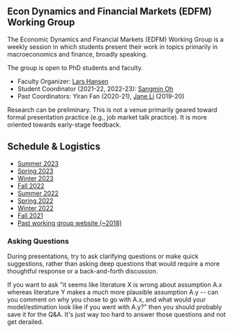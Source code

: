 ## Econ Dynamics and Financial Markets (EDFM) Working Group

The Economic Dynamics and Financial Markets (EDFM) Working Group is a weekly session in which students present their work in topics primarily in macroeconomics and finance, broadly speaking. 

The group is open to PhD students and faculty.
- Faculty Organizer: [Lars Hansen](https://larspeterhansen.org/)
- Student Coordinator (2021-22, 2022-23): [Sangmin Oh](https://sangmino.github.io/)
- Past Coordinators: Yiran Fan (2020-21), [Jane Li](https://www.lijianuchicago.com/) (2019-20)

Research can be preliminary. This is not a venue primarily geared toward formal presentation practice (e.g., job market talk practice). It is more oriented towards early-stage feedback. 

## Schedule & Logistics
- [Summer 2023](2023Su.md)
- [Spring 2023](2023S.md)
- [Winter 2023](2023W.md)
- [Fall 2022](2022F.md)
- [Summer 2022](2022Su.md)
- [Spring 2022](2022S.md) 
- [Winter 2022](2022W.md)
- [Fall 2021](2021F.md)
- [Past working group website (~2018)](https://sites.google.com/site/economicdynamicswg/contact-me?authuser=0)


### Asking Questions
During presentations, try to ask clarifying questions or make quick suggestions, rather than asking deep questions that would require a more thoughtful response or a back-and-forth discussion. 

If you want to ask "it seems like literature X is wrong about assumption A.x whereas literature Y makes a much more plausible assumption A.y -- can you comment on why you chose to go with A.x, and what would your model/estimation look like if you went with A.y?" then you should probably save it for the Q&A. It's just way too hard to answer those questions and not get derailed.

